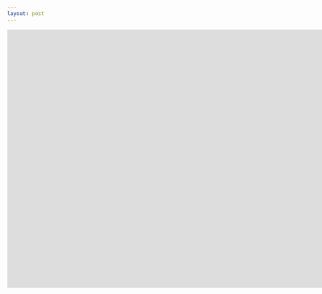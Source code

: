 ```yaml
---
layout: post
---
```

<iframe width="1600" height="200" src="https://kupolua.github.io/brisk-table-complete-example-presentation/example-pages/data-remote-server.html" frameborder="0" allowfullscreen></iframe>
<iframe width="1600" height="200" src="https://kupolua.github.io/brisk-table-complete-example-presentation/example-pages/provider-custom_fields-chckboxes-fetch_selected.html" frameborder="0" allowfullscreen></iframe>
<iframe width="1600" height="200" src="https://kupolua.github.io/brisk-table-complete-example-presentation/example-pages/local_provider-jsonpath_root-custom_fields.html" frameborder="0" allowfullscreen></iframe>
